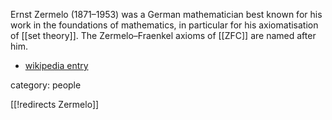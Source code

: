 Ernst Zermelo (1871–1953) was a German mathematician best known for his work in the foundations of mathematics, in particular for his axiomatisation of [[set theory]]. The Zermelo–Fraenkel axioms of [[ZFC]] are named after him.

* [wikipedia entry](http://de.wikipedia.org/wiki/Ernst_Zermelo)

category: people

[[!redirects Zermelo]]